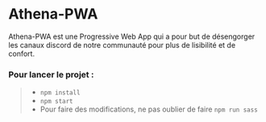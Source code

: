 # Athena-PWA

Athena-PWA est une Progressive Web App qui a pour but de désengorger les canaux discord de notre communauté pour plus de lisibilité et de confort.

### Pour lancer le projet :


> - `npm install`
> - `npm start`
> - Pour faire des modifications, ne pas oublier de faire `npm run sass`
